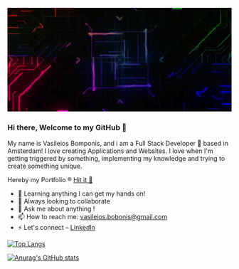 
![ colorful Tech ](chain.gif) [](chain.gif)

### Hi there, Welcome to my GitHub 👋



My name is Vasileios Bomponis, and i am a Full Stack Developer 🚀 based in Amsterdam! I love creating Applications and Websites. I love when I'm getting triggered by something, implementing my knowledge and trying to create something unique.

Hereby my Portfolio ® [Hit it 🤖](https://gracious-bardeen-70f517.netlify.app/)

- 🌱 Learning anything I can get my hands on!
- 👯 Always looking to collaborate
- 💬 Ask me about anything !
- 📫 How to reach me: vasileios.bobonis@gmail.com
- ⚡ Let's connect – [LinkedIn](https://www.linkedin.com/in/vasileios-bomponis-a20673121/)

[![Top Langs](https://github-readme-stats.vercel.app/api/top-langs/?username=Vasileios1314&layout=compact)](https://github.com/Vasileios1314/github-readme-stats)

[![Anurag's GitHub stats](https://github-readme-stats.vercel.app/api?username=Vasileios1314)](https://github.com/Vasileios1314/github-readme-stats)

